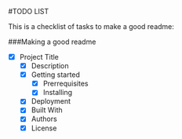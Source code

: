 #TODO LIST

This is a checklist of tasks to make a good readme:

###Making a good readme
- [x] Project Title
    - [x] Description
    - [x] Getting started
        - [x] Prerrequisites
        - [x] Installing
    - [x] Deployment
    - [x] Built With
    - [x] Authors
    - [x] License
